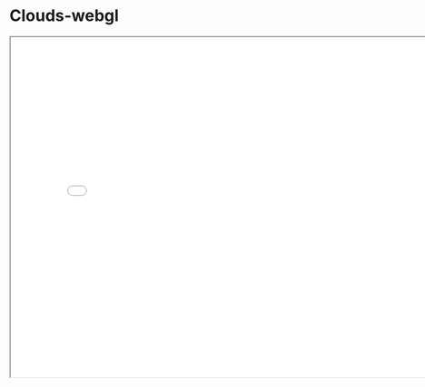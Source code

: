 # Clouds-webgl
<iframe src="[https://github.com/Tinkinazoo/Clouds-webgl/blob/main/index.html](https://htmlpreview.github.io/?https://github.com/Tinkinazoo/Clouds-webgl/blob/main/index.html)" width="800" height="600"></iframe>

